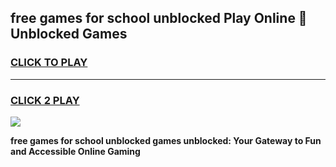 
## free games for school unblocked Play Online 👋 Unblocked Games
<h3>
<a href="https://news.freeplayer.one?title=free_games_for_school_unblocked&ref=17GH">CLICK TO PLAY</a></h3>
<hr>

<h3>
<a href="https://news.freeplayer.one?title=free_games_for_school_unblocked&ref=17GH">CLICK 2 PLAY</a>
  
</h3>

<a href="https://news.freeplayer.one?title=free_games_for_school_unblocked&ref=17GH/"><img src="https://clearcache.store/games.png"></a>


**free games for school unblocked games unblocked: Your Gateway to Fun and Accessible Online Gaming**
